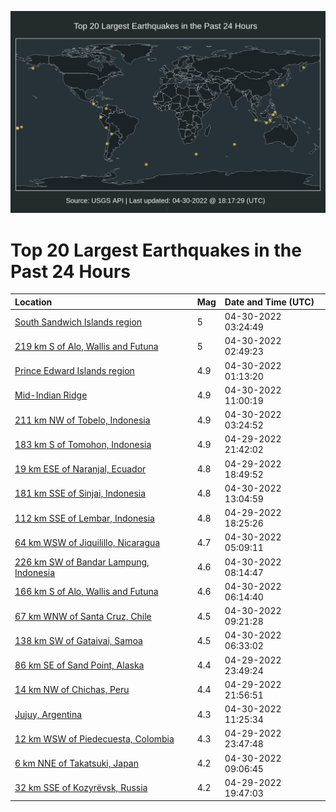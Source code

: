![Map](./map.png)

# Top 20 Largest Earthquakes in the Past 24 Hours

| Location | Mag | Date and Time (UTC) |
|:---|:---|:---|
| [South Sandwich Islands region](https://earthquake.usgs.gov/earthquakes/eventpage/us7000h5zm) | 5 | 04-30-2022 03:24:49 |
| [219 km S of Alo, Wallis and Futuna](https://earthquake.usgs.gov/earthquakes/eventpage/us7000h5zh) | 5 | 04-30-2022 02:49:23 |
| [Prince Edward Islands region](https://earthquake.usgs.gov/earthquakes/eventpage/us7000h5yx) | 4.9 | 04-30-2022 01:13:20 |
| [Mid-Indian Ridge](https://earthquake.usgs.gov/earthquakes/eventpage/us7000h626) | 4.9 | 04-30-2022 11:00:19 |
| [211 km NW of Tobelo, Indonesia](https://earthquake.usgs.gov/earthquakes/eventpage/us7000h5zj) | 4.9 | 04-30-2022 03:24:52 |
| [183 km S of Tomohon, Indonesia](https://earthquake.usgs.gov/earthquakes/eventpage/us7000h5xr) | 4.9 | 04-29-2022 21:42:02 |
| [19 km ESE of Naranjal, Ecuador](https://earthquake.usgs.gov/earthquakes/eventpage/us7000h5w1) | 4.8 | 04-29-2022 18:49:52 |
| [181 km SSE of Sinjai, Indonesia](https://earthquake.usgs.gov/earthquakes/eventpage/us7000h62q) | 4.8 | 04-30-2022 13:04:59 |
| [112 km SSE of Lembar, Indonesia](https://earthquake.usgs.gov/earthquakes/eventpage/us7000h5vv) | 4.8 | 04-29-2022 18:25:26 |
| [64 km WSW of Jiquilillo, Nicaragua](https://earthquake.usgs.gov/earthquakes/eventpage/us7000h607) | 4.7 | 04-30-2022 05:09:11 |
| [226 km SW of Bandar Lampung, Indonesia](https://earthquake.usgs.gov/earthquakes/eventpage/us7000h61c) | 4.6 | 04-30-2022 08:14:47 |
| [166 km S of Alo, Wallis and Futuna](https://earthquake.usgs.gov/earthquakes/eventpage/us7000h60x) | 4.6 | 04-30-2022 06:14:40 |
| [67 km WNW of Santa Cruz, Chile](https://earthquake.usgs.gov/earthquakes/eventpage/us7000h61w) | 4.5 | 04-30-2022 09:21:28 |
| [138 km SW of Gataivai, Samoa](https://earthquake.usgs.gov/earthquakes/eventpage/us7000h60u) | 4.5 | 04-30-2022 06:33:02 |
| [86 km SE of Sand Point, Alaska](https://earthquake.usgs.gov/earthquakes/eventpage/us7000h5y9) | 4.4 | 04-29-2022 23:49:24 |
| [14 km NW of Chichas, Peru](https://earthquake.usgs.gov/earthquakes/eventpage/us7000h5xv) | 4.4 | 04-29-2022 21:56:51 |
| [Jujuy, Argentina](https://earthquake.usgs.gov/earthquakes/eventpage/us7000h629) | 4.3 | 04-30-2022 11:25:34 |
| [12 km WSW of Piedecuesta, Colombia](https://earthquake.usgs.gov/earthquakes/eventpage/us7000h5y8) | 4.3 | 04-29-2022 23:47:48 |
| [6 km NNE of Takatsuki, Japan](https://earthquake.usgs.gov/earthquakes/eventpage/us7000h61r) | 4.2 | 04-30-2022 09:06:45 |
| [32 km SSE of Kozyrëvsk, Russia](https://earthquake.usgs.gov/earthquakes/eventpage/us7000h5wm) | 4.2 | 04-29-2022 19:47:03 |
